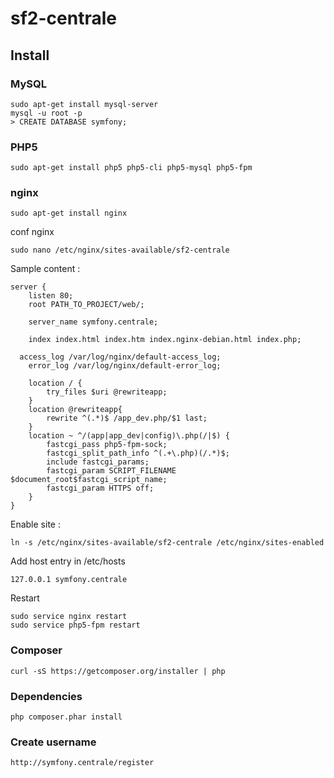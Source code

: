 # sf2-centrale

## Install

### MySQL

    sudo apt-get install mysql-server
    mysql -u root -p
    > CREATE DATABASE symfony;


### PHP5

    sudo apt-get install php5 php5-cli php5-mysql php5-fpm

### nginx

    sudo apt-get install nginx

conf nginx

    sudo nano /etc/nginx/sites-available/sf2-centrale

Sample content :

    server {
    	listen 80;
    	root PATH_TO_PROJECT/web/;

    	server_name symfony.centrale;

    	index index.html index.htm index.nginx-debian.html index.php;

      access_log /var/log/nginx/default-access_log;
    	error_log /var/log/nginx/default-error_log;

    	location / {
    		try_files $uri @rewriteapp;
    	}
    	location @rewriteapp{
    		rewrite ^(.*)$ /app_dev.php/$1 last;
    	}
    	location ~ ^/(app|app_dev|config)\.php(/|$) {
    		fastcgi_pass php5-fpm-sock;
    		fastcgi_split_path_info ^(.+\.php)(/.*)$;
    		include fastcgi_params;
    		fastcgi_param SCRIPT_FILENAME $document_root$fastcgi_script_name;
    		fastcgi_param HTTPS off;
    	}
    }

Enable site :

    ln -s /etc/nginx/sites-available/sf2-centrale /etc/nginx/sites-enabled

Add host entry in /etc/hosts

    127.0.0.1 symfony.centrale

Restart

    sudo service nginx restart
    sudo service php5-fpm restart


### Composer

    curl -sS https://getcomposer.org/installer | php

### Dependencies

    php composer.phar install

### Create username

    http://symfony.centrale/register
